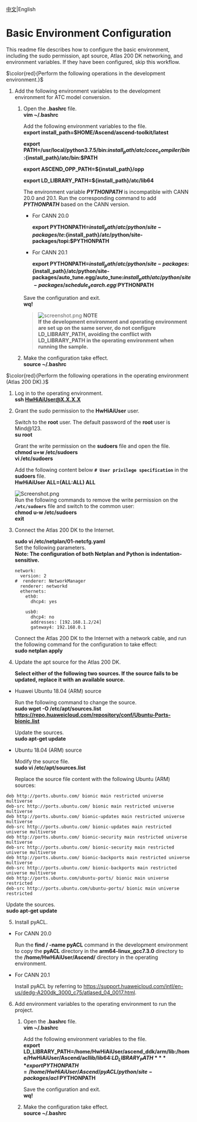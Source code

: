 [中文](README_200dk.md)|English  
# Basic Environment Configuration  
This readme file describes how to configure the basic environment, including the sudo permission, apt source, Atlas 200 DK networking, and environment variables. If they have been configured, skip this workflow.  

$\color{red}{Perform the following operations in the development environment.}$

1. Add the following environment variables to the development environment for ATC model conversion. 

    1. Open the **.bashrc** file.  
        **vim ~/.bashrc** 

        Add the following environment variables to the file.  
        **export install_path=$HOME/Ascend/ascend-toolkit/latest**

        **export PATH=/usr/local/python3.7.5/bin:${install_path}/atc/ccec_compiler/bin:${install_path}/atc/bin:$PATH**  

        **export ASCEND_OPP_PATH=${install_path}/opp**  

        **export LD_LIBRARY_PATH=${install_path}/atc/lib64** 

        The environment variable ***PYTHONPATH*** is incompatible with CANN 20.0 and 20.1. Run the corresponding command to add ***PYTHONPATH*** based on the CANN version.

        - For CANN 20.0

            **export PYTHONPATH=${install_path}/atc/python/site-packages/te:${install_path}/atc/python/site-packages/topi:$PYTHONPATH**  

        - For CANN 20.1

            **export PYTHONPATH=${install_path}/atc/python/site-packages:${install_path}/atc/python/site-packages/auto_tune.egg/auto_tune:${install_path}/atc/python/site-packages/schedule_search.egg:$PYTHONPATH**  

        Save the configuration and exit.  
        **wq!**
        >![](https://images.gitee.com/uploads/images/2020/1130/162342_1d7d35d7_7401379.png "screenshot.png") **NOTE**    
        >**If the development environment and operating environment are set up on the same server, do not configure LD_LIBRARY_PATH, avoiding the conflict with LD_LIBRARY_PATH in the operating environment when running the sample.**

    2. Make the configuration take effect.   
        **source ~/.bashrc**  

$\color{red}{Perform the following operations in the operating environment (Atlas 200 DK).}$  
1. Log in to the operating environment.  
    **ssh HwHiAiUser@X.X.X.X**  

2. Grant the sudo permission to the **HwHiAiUser** user.


    Switch to the **root** user. The default password of the **root** user is Mind@123.   
    **su root**

    Grant the write permission on the **sudoers** file and open the file.  
    **chmod u+w /etc/sudoers**   
    **vi /etc/sudoers** 

    Add the following content below **`# User privilege specification`** in the **sudoers** file.  
     **HwHiAiUser ALL=(ALL:ALL) ALL** 

    ![](https://images.gitee.com/uploads/images/2020/1128/121157_37d3b82d_7401379.png "Screenshot.png")  
    Run the following commands to remove the write permission on the **`/etc/sudoers`** file and switch to the common user:  
     **chmod u-w /etc/sudoers**  
     **exit**

3. Connect the Atlas 200 DK to the Internet.

    **sudo vi /etc/netplan/01-netcfg.yaml**   
    Set the following parameters.  
    **Note: The configuration of both Netplan and Python is indentation-sensitive.** 

    ```
    network:
      version: 2
    #  renderer: NetworkManager
      renderer: networkd
      ethernets:
        eth0:
          dhcp4: yes 
       
        usb0:
          dhcp4: no 
          addresses: [192.168.1.2/24] 
          gateway4: 192.168.0.1
    ```
    Connect the Atlas 200 DK to the Internet with a network cable, and run the following command for the configuration to take effect:   
    **sudo netplan apply**      

4. Update the apt source for the Atlas 200 DK.

     **Select either of the following two sources. If the source fails to be updated, replace it with an available source.** 

- Huawei Ubuntu 18.04 (ARM) source  

  Run the following command to change the source.  
  **sudo wget -O /etc/apt/sources.list https://repo.huaweicloud.com/repository/conf/Ubuntu-Ports-bionic.list**   

  Update the sources.  
  **sudo apt-get update** 

- Ubuntu 18.04 (ARM) source 

  Modify the source file.  
  **sudo vi /etc/apt/sources.list**   

  Replace the source file content with the following Ubuntu (ARM) sources:

```
deb http://ports.ubuntu.com/ bionic main restricted universe multiverse
deb-src http://ports.ubuntu.com/ bionic main restricted universe multiverse
deb http://ports.ubuntu.com/ bionic-updates main restricted universe multiverse
deb-src http://ports.ubuntu.com/ bionic-updates main restricted universe multiverse
deb http://ports.ubuntu.com/ bionic-security main restricted universe multiverse
deb-src http://ports.ubuntu.com/ bionic-security main restricted universe multiverse
deb http://ports.ubuntu.com/ bionic-backports main restricted universe multiverse
deb-src http://ports.ubuntu.com/ bionic-backports main restricted universe multiverse
deb http://ports.ubuntu.com/ubuntu-ports/ bionic main universe restricted
deb-src http://ports.ubuntu.com/ubuntu-ports/ bionic main universe restricted  
```
Update the sources.  
**sudo apt-get update** 

5. Install pyACL.  

- For CANN 20.0 

  Run the **find / -name pyACL** command in the development environment to copy the **pyACL** directory in the **arm64-linux_gcc7.3.0** directory to the **/home/HwHiAiUser/Ascend/** directory in the operating environment.

- For CANN 20.1


  Install pyACL by referring to https://support.huaweicloud.com/intl/en-us/dedg-A200dk_3000_c75/atlased_04_0017.html.

6. Add environment variables to the operating environment to run the project.
    1. Open the **.bashrc** file.  
        **vim ~/.bashrc** 

        Add the following environment variables to the file.  
        **export LD_LIBRARY_PATH=/home/HwHiAiUser/ascend_ddk/arm/lib:/home/HwHiAiUser/Ascend/acllib/lib64:$LD_LIBRARY_PATH**     
        **export PYTHONPATH=/home/HwHiAiUser/Ascend/pyACL/python/site-packages/acl:$PYTHONPATH**

        Save the configuration and exit.  
        **wq!**   

     2. Make the configuration take effect.  
        **source ~/.bashrc**

